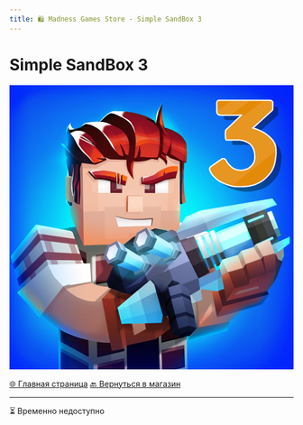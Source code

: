 ```yaml
---
title: 🛍️ Madness Games Store - Simple SandBox 3
---
```


<link rel="stylesheet" href="css/style.css">

# Simple SandBox 3

![MGSssb3logo](https://github.com/GamzeeChert/gamzeechert.github.io/blob/main/_madnessgamesstore%2F_pictures%2FMGSssb3logo.png?raw=true)

<a href="./index.html" class="button-link">🌐 Главная страница</a>
<a href="./MGSMain.html" class="button-link">🔙 Вернуться в магазин</a>

- - - - -

<!-- ## Доступные товары

 - Валюта:
   - Монеты:
     - **10.000 SC** - 99.00 руб / 62 TGs
     - **46.000 SC** - 349.00 руб / 214 TGs
     - **96.000 SC** - 690.00 руб / 422 TGs
     - **250.000 SC** - 1290.00 руб / 788 TGs
     - **650.000 SC** - 2499.00 руб / 1526 TGs
     - **1.400.000 SC** - 4499.00 руб / 2745 TGs
   - Кристаллы:
     - **125 CR** - 85.00 руб / 53 TGs
     - **575 CR** - 349.00 руб / 214 TGs
     - **1.200 CR** - 690.00 руб / 422 TGs
     - **3.125 CR** - 1290.00 руб / 788 TGs
     - **8.125 CR** - 2499.00 руб / 1526 TGs
     - **17.500 CR** - 4499.00 руб / 2745 TGs
 - Паки:
   - **British Pack** - 299.00 руб / 184 TGs
   - **1942 German** - 299.00 руб / 184 TGs
   - **Radiant Pack** - 275.00 руб / 169 TGs
   - **Police Pack** - 399.00 руб / 245 TGs
   - **Military Pack** - 890.00 руб / 544 TGs
   - **Unique Sect** - 429.00 руб / 263 TGs
   - **Pack Furniture 3** - 299.00 руб / 184 TGs

<a href="https://t.me/m/SvEAzEGNYWUy" class="button2-link">🛍️ Купить у продавца</a>

- - - - -

`Список товаров обновлён 02.09.2025` -->
⏳ Временно недоступно